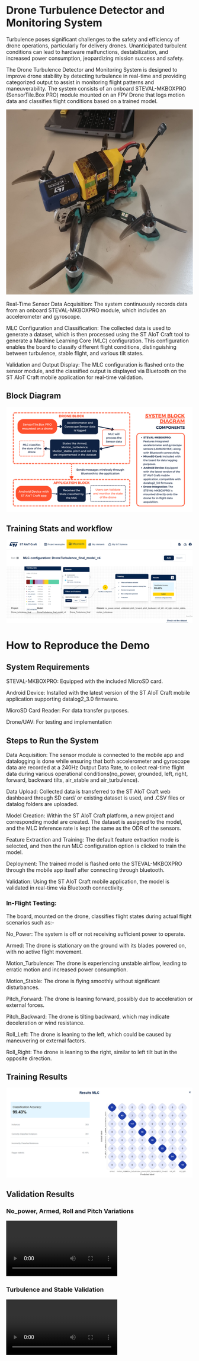# Drone Turbulence Detector and Monitoring System
Turbulence poses significant challenges to the safety and efficiency of drone operations, particularly for delivery drones. Unanticipated turbulent conditions can lead to hardware malfunctions, destabilization, and increased power consumption, jeopardizing mission success and safety.

The Drone Turbulence Detector and Monitoring System is designed to improve drone stability by detecting turbulence in real-time and providing categorized output to assist in monitoring flight patterns and maneuverability. The system consists of an onboard STEVAL-MKBOXPRO (SensorTile.Box PRO) module mounted on an FPV Drone that logs motion data and classifies flight conditions based on a trained model.

<img src="Project_images/SensorTile.Box PRO Mounted on FPV Drone.jpg" height = "500px" width= "694px" alt="SensorTile.Box PRO Mounted on FPV Drone">

Real-Time Sensor Data Acquisition: The system continuously records data from an onboard STEVAL-MKBOXPRO module, which includes an accelerometer and gyroscope.

MLC Configuration and Classification: The collected data is used to generate a dataset, which is then processed using the ST AIoT Craft tool to generate a Machine Learning Core (MLC) configuration. This configuration enables the board to classify different flight conditions, distinguishing between turbulence, stable flight, and various tilt states.

Validation and Output Display: The MLC configuration is flashed onto the sensor module, and the classified output is displayed via Bluetooth on the ST AIoT Craft mobile application for real-time validation.

## Block Diagram
<img src="Project_images/Block_Diagram.png" alt="Block Diagram">



## Training Stats and workflow
<img src="Project_images/training stats and accuracy.png" alt="training stats with 99.43% accuracy">


# How to Reproduce the Demo
## System Requirements
STEVAL-MKBOXPRO: Equipped with the included MicroSD card.

Android Device: Installed with the latest version of the ST AIoT Craft mobile application supporting datalog2_3.0 firmware.

MicroSD Card Reader: For data transfer purposes.

Drone/UAV: For testing and implementation


## Steps to Run the System
Data Acquisition: The sensor module is connected to the mobile app and datalogging is done while ensuring that both accelerometer and gyroscope data are recorded at a 240Hz Output Data Rate, to collect real-time flight data during various operational conditions(no_power, grounded, left, right, forward, backward tilts, air_stable and air_turbulence).

Data Upload: Collected data is transferred to the ST AIoT Craft web dashboard through SD card/ or existing dataset is used, and .CSV files or datalog folders are uploaded.

Model Creation: Within the ST AIoT Craft platform, a new project and corresponding model are created. The dataset is assigned to the model, and the MLC inference rate is kept the same as the ODR of the sensors. 

Feature Extraction and Training: The default feature extraction mode is selected, and then the run MLC configuration option is clicked to train the model.

Deployment: The trained model is flashed onto the STEVAL-MKBOXPRO through the mobile app itself after connecting through bluetooth.

Validation: Using the ST AIoT Craft mobile application, the model is validated in real-time via Bluetooth connectivity.

### In-Flight Testing:
The board, mounted on the drone, classifies flight states during actual flight scenarios such as:-

No_Power: The system is off or not receiving sufficient power to operate.

Armed: The drone is stationary on the ground with its blades powered on, with no active flight movement.

Motion_Turbulence: The drone is experiencing unstable airflow, leading to erratic motion and increased power consumption.

Motion_Stable: The drone is flying smoothly without significant disturbances.

Pitch_Forward: The drone is leaning forward, possibly due to acceleration or external forces.

Pitch_Backward: The drone is tilting backward, which may indicate deceleration or wind resistance.

Roll_Left: The drone is leaning to the left, which could be caused by maneuvering or external factors.

Roll_Right: The drone is leaning to the right, similar to left tilt but in the opposite direction.

## Training Results
<img src="Project_images/training results.png" alt="Training results">

## Validation Results

### No_power, Armed, Roll and Pitch Variations

<video controls src="Roll_and_Pitch_Validation.mp4" title="Armed, Roll and Pitch Variations"></video>

### Turbulence and Stable Validation

<video controls src="Turbulence_and_stable_validation.mp4" title="Turbulence and Stable Classification"></video>
